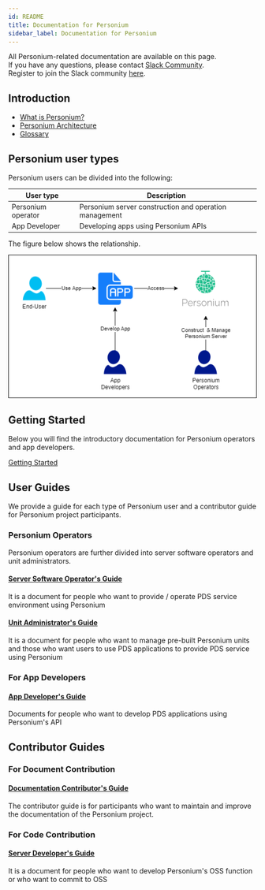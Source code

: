 ```yaml
---
id: README
title: Documentation for Personium
sidebar_label: Documentation for Personium
---
```


All Personium-related documentation are available on this page.  
If you have any questions, please contact [Slack Community](https://personium-io.slack.com/).  
Register to join the Slack community [here](https://bit.ly/Join_Personium_Slack).  

## Introduction

* [What is Personium?](./overview/001_Introduction.md)
* [Personium Architecture](./user_guide/001_Personium_Architecture.md)
* [Glossary](./user_guide/008_Glossary.md)

## Personium user types

Personium users can be divided into the following:

| User type | Description |
|-------------|----|
|Personium operator |Personium server construction and operation management|
| App Developer | Developing apps using Personium APIs |

The figure below shows the relationship.

![Personium user type](assets/personium-users.png)

## Getting Started

Below you will find the introductory documentation for Personium operators and app developers.

[Getting Started](./getting-started/README.md)

## User Guides

We provide a guide for each type of Personium user and a contributor guide for Personium project participants.

### Personium Operators

Personium operators are further divided into server software operators and unit administrators.

#### [Server Software Operator's Guide](./server-operator/README.md)

It is a document for people who want to provide / operate PDS service environment using Personium

#### [Unit Administrator's Guide](./unit-administrator/README.md)

It is a document for people who want to manage pre-built Personium units and those who want users to use PDS applications to provide PDS service using Personium

### For App Developers

#### [App Developer's Guide](./app-developer/README.md)

Documents for people who want to develop PDS applications using Personium's API

## Contributor Guides

### For Document Contribution

#### [Documentation Contributor's Guide](./document-writer/README.md)

The contributor guide is for participants who want to maintain and improve the documentation of the Personium project.

### For Code Contribution

#### [Server Developer's Guide](./software-developer/README.md)

It is a document for people who want to develop Personium's OSS function or who want to commit to OSS
